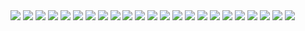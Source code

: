 
<img src="https://i.pixxxels.cc/vHBWBv8k/0981-FF45-24-AF-4300-8-CB8-9-E666-B0-FDDDD.jpg" /> 
<img src="https://i.pixxxels.cc/76K58pz6/15-FC6-F45-7-F17-4-C96-B0-D1-9-C3-E513-FB941.jpg" /> 
<img src="https://i.pixxxels.cc/66HvDGV0/18550-DBC-B47-E-43-C9-B54-A-9-D828-FD0-DFD7.jpg" /> 
<img src="https://i.pixxxels.cc/t4F7C168/1-C2-F542-B-9-F6-C-4-B84-8-F7-B-E3-DB9-FC06530.jpg" />
<img src="https://i.pixxxels.cc/FFnYPXmC/1-E1-F5-CCF-12-E3-4-AEE-8-BE7-B5-FEF6-AEFEDC.jpg" /> 
<img src="https://i.pixxxels.cc/7YdTL8WJ/41-F51473-8095-492-C-85-B6-E77-DB428-AA57.jpg" /> 
<img src="https://i.pixxxels.cc/1zpFTCMn/44-C76-AFA-5-F35-440-F-8-DCD-0-C79-FA7-A9-AAE.jpg" />
<img src="https://i.pixxxels.cc/0Qkz48bF/4-D7-E4-C3-E-9-B5-A-46-C0-8511-D3-F68-B89-FE02.png" />
<img src="https://i.pixxxels.cc/MHXvWd0Y/5537-BF04-5-F5-A-48-C0-B719-3505-DB52-A2-E3.jpg" /> 
<img src="https://i.pixxxels.cc/PJq8CtHY/569-FF5-D8-5-B3-B-4496-AB4-C-236-BC952-D014.jpg" /> 
<img src="https://i.pixxxels.cc/xdrH6DGV/62-B13939-D959-4636-9947-66-A150848-A8-F.jpg" /> 
<img src="https://i.pixxxels.cc/Hk8X0syt/62-CEF977-E88-F-4-BBE-995-C-81-BE5242-E32-E.jpg" /> 
<img src="https://i.pixxxels.cc/xT4LbbcC/6-A2-D497-D-A424-4-B1-B-A2-F5-AFF8-EBDDD104.jpg" /> 
<img src="https://i.pixxxels.cc/NjX29J3J/6-FB599-D8-AFDE-4-D10-A8-A6-8-C7-B1-ABB75-F3.jpg" /> 
<img src="https://i.pixxxels.cc/gj5rr8Nb/8-FAF03-F1-1821-4-EBF-8-E44-9-A0777-D6-AF3-B.jpg" /> 
<img src="https://i.pixxxels.cc/pTRjtf10/97-B478-A6-7921-4-A40-A93-B-24-A9-C100-CC4-A.jpg" /> 
<img src="https://i.pixxxels.cc/d0m7n7tG/A0205-D31-35-FC-4-A2-C-8-B68-B070-ADD85-D50.jpg" /> 
<img src="https://i.pixxxels.cc/FKZR32DZ/A7639486-6124-432-B-8847-092-FA4-C662-D7.png" /> 
<img src="https://i.pixxxels.cc/sDkvrPMp/C462-ED32-B1-E4-41-DF-B2-CD-E46-BD7393-C59.jpg" /> 
<img src="https://i.pixxxels.cc/CKVBjCYF/D0-E8350-D-E846-48-E0-A984-5-D7-DE707-AA18.jpg" /> 
<img src="https://i.pixxxels.cc/BbwPDdZy/D4923883-DB85-40-D5-921-A-1-B5-AF0927-C52.jpg" /> 
<img src="https://i.pixxxels.cc/652ygbpW/D5080-CD5-0012-4315-82-E6-0-A5-FCD89-B5-C7.jpg" /> 
<img src="https://i.pixxxels.cc/hPfdgPpq/E1-A01-A23-C1-FE-4966-8339-5-E9-E1-B2-BF5-E3.jpg" /> 
